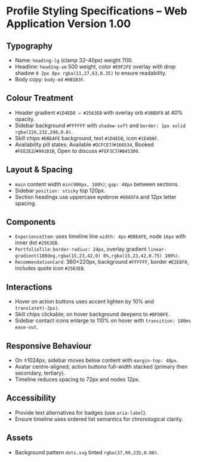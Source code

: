 # Profile Styling Specifications – Web Application Version 1.00

## Typography
- Name: `heading-lg` (clamp 32–40px) weight 700.
- Headline: `heading-sm` 500 weight, color `#E0F2FE` overlay with drop shadow `0 2px 8px rgba(11,27,63,0.35)` to ensure readability.
- Body copy: `body-md` `#0B1B3F`.

## Colour Treatment
- Header gradient `#1D4ED8 → #2563EB` with overlay orb `#38BDF8` at 40% opacity.
- Sidebar background `#FFFFFF` with `shadow-soft` and `border: 1px solid rgba(226,232,240,0.8)`.
- Skill chips `#DBEAFE` background, text `#1D4ED8`, icon `#1E40AF`.
- Availability pill states: Available `#DCFCE7`/`#166534`, Booked `#FEE2E2`/`#991B1B`, Open to discuss `#FEF3C7`/`#B45309`.

## Layout & Spacing
- `main` content width `min(900px, 100%)`; `gap: 48px` between sections.
- Sidebar `position: sticky` top 120px.
- Section headings use uppercase eyebrow `#60A5FA` and 12px letter spacing.

## Components
- `ExperienceItem`: uses timeline line `width: 4px` `#DBEAFE`, node `16px` with inner dot `#2563EB`.
- `PortfolioTile`: `border-radius: 24px`, overlay gradient `linear-gradient(180deg,rgba(15,23,42,0) 0%,rgba(15,23,42,0.75) 100%)`.
- `RecommendationCard`: 360×220px, background `#FFFFFF`, border `#E2E8F0`, includes quote icon `#2563EB`.

## Interactions
- Hover on action buttons uses accent lighten by 10% and `translateY(-2px)`.
- Skill chips clickable; on hover background deepens to `#BFDBFE`.
- Sidebar contact icons enlarge to 110% on hover with `transition: 180ms ease-out`.

## Responsive Behaviour
- On ≤1024px, sidebar moves below content with `margin-top: 48px`.
- Avatar centre-aligned; action buttons full-width stacked (primary then secondary, tertiary).
- Timeline reduces spacing to 72px and nodes 12px.

## Accessibility
- Provide text alternatives for badges (use `aria-label`).
- Ensure timeline uses ordered list semantics for chronological clarity.

## Assets
- Background pattern `dots.svg` tinted `rgba(37,99,235,0.08)`.
